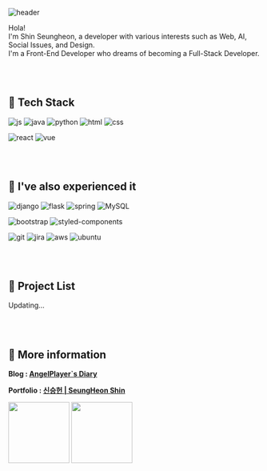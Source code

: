 ![header](https://capsule-render.vercel.app/api?type=rounded&color=FFFAFA&height=300&section=header&text=I'm%20Seungheon&fontSize=80&desc=<br/>Hola!&descAlignY=30)

Hola!<br />
I'm Shin Seungheon, a developer with various interests such as Web, AI, Social Issues, and Design.<br />
I'm a Front-End Developer who dreams of becoming a Full-Stack Developer.

<br /><br />

## 📙 Tech Stack

![js](https://img.shields.io/badge/JavaScript-F7DF1E?style=for-the-badge&logo=JavaScript&logoColor=white)
![java](https://img.shields.io/badge/Java-ED8B00?style=for-the-badge&logo=openjdk&logoColor=white)
![python](https://img.shields.io/badge/Python-14354C?style=for-the-badge&logo=python&logoColor=white)
![html](https://img.shields.io/badge/HTML5-E34F26?style=for-the-badge&logo=html5&logoColor=white)
![css](https://img.shields.io/badge/CSS-1572B6?style=for-the-badge&logo=css3&logoColor=white)

![react](https://img.shields.io/badge/React-20232A?style=for-the-badge&logo=react&logoColor=61DAFB)
![vue](https://img.shields.io/badge/Vue.js-4FC08D?style=for-the-badge&logo=vue.js&logoColor=white)

<br /><br />

## 📘 I've also experienced it

![django](https://img.shields.io/badge/Django-092E20?style=for-the-badge&logo=django&logoColor=white)
![flask](https://img.shields.io/badge/Flask-000000?style=for-the-badge&logo=flask&logoColor=white)
![spring](https://img.shields.io/badge/Spring-6DB33F?style=for-the-badge&logo=spring&logoColor=white)
![MySQL](https://img.shields.io/badge/mysql-%2300f.svg?style=for-the-badge&logo=mysql&logoColor=white)

![bootstrap](https://img.shields.io/badge/Bootstrap-563D7C?style=for-the-badge&logo=bootstrap&logoColor=white)
![styled-components](https://img.shields.io/badge/Styled_Components-DB7093?style=for-the-badge&logo=styled-components&logoColor=white)

![git](https://img.shields.io/badge/Git-F05032?style=for-the-badge&logo=git&logoColor=white)
![jira](https://img.shields.io/badge/Jira-0052CC?style=for-the-badge&logo=jira&logoColor=white)
![aws](https://img.shields.io/badge/AWS-232F3E?style=for-the-badge&logo=amazon-aws&logoColor=white)
![ubuntu](https://img.shields.io/badge/Ubuntu-E95420?style=for-the-badge&logo=ubuntu&logoColor=white)

<!-- ![node](https://img.shields.io/badge/Node.js-43853D?style=for-the-badge&logo=node.js&logoColor=white)  -->
<!-- ![c](https://img.shields.io/badge/C-00599C?style=for-the-badge&logo=c&logoColor=white)
![ts](https://img.shields.io/badge/TypeScript-007ACC?style=for-the-badge&logo=typescript&logoColor=white)  -->

<br /><br />

## 📗 Project List
Updating...
<!-- <b>Economius<b/>
🖱️<a href=https://github.com/minpaeng/economius>goto project repository</a>

-   Spring boot, Spring Data JPA, stomp-websocket, sockjs-client, Spring Security, oahth2, MySQL, Redis, AWS EC2
-   SSAFY 9th
    <br> -->

<br /><br />

## 📖 More information

<b>Blog : <a href=https://angelplayer.tistory.com>AngelPlayer`s Diary</a>
</b>

<b>Portfolio : <a href=https://angelplayer.notion.site/SeungHeon-Shin-a3d2c54fe44444ff9a2453f47f99e415>신승헌 | SeungHeon Shin</a></b>

<div>
<img style="height:122px;" src="https://github-readme-stats.vercel.app/api?username=ssh5212&show_icons=true&theme=buefy&line_height=21"/>
<img style="height:122px;" src="https://github-readme-stats.vercel.app/api/top-langs/?username=ssh5212&exclude_repo=deepLearning_3,openCV_test,cnnMnistTest,pythonGam,imageProcessing&layout=compact" />
</div>
